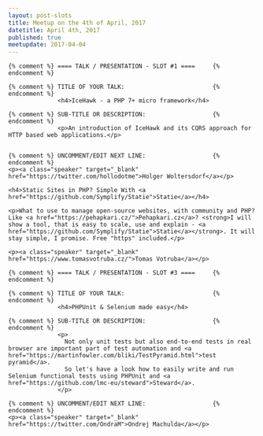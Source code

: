 ```yaml
---
layout: post-slots
title: Meetup on the 4th of April, 2017
datetitle: April 4th, 2017
published: true
meetupdate: 2017-04-04
---
```


<div class="slot span4"><div class="icon-awesome"><i class="icon-comment-alt"></i></div>

    {% comment %} ==== TALK / PRESENTATION - SLOT #1 ====     {% endcomment %}

    {% comment %} TITLE OF YOUR TALK:                         {% endcomment %}
                  <h4>IceHawk - a PHP 7+ micro framework</h4>

    {% comment %} SUB-TITLE OR DESCRIPTION:                   {% endcomment %}
                  <p>An introduction of IceHawk and its CQRS approach for HTTP based web applications.</p>


    {% comment %} UNCOMMENT/EDIT NEXT LINE:                   {% endcomment %}
    <p><a class="speaker" target="_blank" href="https://twitter.com/hollodotme">Holger Woltersdorf</a></p>

</div>

<div class="slot span4"><div class="icon-awesome"><i class="icon-comment-alt"></i></div>

    <h4>Static Sites in PHP? Simple With <a href="https://github.com/Symplify/Statie">Statie</a></h4>

    <p>What to use to manage open-source websites, with community and PHP? Like <a href="https://pehapkari.cz/">Pehapkari.cz</a>? <strong>I will show a tool, that is easy to scale, use and explain - <a href="https://github.com/Symplify/Statie">Statie</a></strong>. It will stay simple, I promise. Free "https" included.</p>

    <p><a class="speaker" target="_blank" href="https://www.tomasvotruba.cz/">Tomas Votruba</a></p>

</div>

<div class="slot span4"><div class="icon-awesome"><i class="icon-comment-alt"></i></div>

    {% comment %} ==== TALK / PRESENTATION - SLOT #3 ====     {% endcomment %}

    {% comment %} TITLE OF YOUR TALK:                         {% endcomment %}
                  <h4>PHPUnit & Selenium made easy</h4>

    {% comment %} SUB-TITLE OR DESCRIPTION:                   {% endcomment %}
                  <p>
                    Not only unit tests but also end-to-end tests in real browser are important part of test automation and <a href="https://martinfowler.com/bliki/TestPyramid.html">test pyramid</a>.
                    So let's have a look how to easily write and run Selenium functional tests using PHPUnit and <a href="https://github.com/lmc-eu/steward">Steward</a>.
                  </p>

    {% comment %} UNCOMMENT/EDIT NEXT LINE:                   {% endcomment %}
    <p><a class="speaker" target="_blank" href="https://twitter.com/OndraM">Ondrej Machulda</a></p>

</div>


